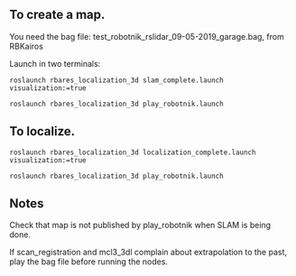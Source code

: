 ## To create a map.

You need the bag file: test_robotnik_rslidar_09-05-2019_garage.bag, from RBKairos

Launch in two terminals:

``` roslaunch rbares_localization_3d slam_complete.launch visualization:=true ```

``` roslaunch rbares_localization_3d play_robotnik.launch ```

## To localize.


``` roslaunch rbares_localization_3d localization_complete.launch visualization:=true ```

``` roslaunch rbares_localization_3d play_robotnik.launch ```

## Notes

Check that map is not published by play_robotnik when SLAM is being done.

If scan_registration and mcl3_3dl complain about extrapolation to the past, play the bag file before running the nodes.
